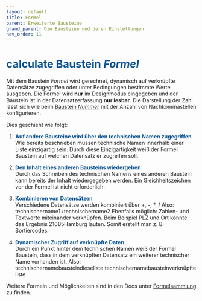 ```yaml
---
layout: default
title: Formel
parent: Erweiterte Bausteine
grand_parent: Die Bausteine und deren Einstellungen
nav_order: 11
---
```


# <span style="color:#0b5394"><span class="material-icons">calculate</span> **Baustein *Formel***</span>

Mit dem Baustein *Formel* wird gerechnet, dynamisch auf verknüpfte Datensätze zugegriffen oder unter Bedingungen
bestimmte Werte ausgeben. Die Formel wird **nur** im Designmodus eingegeben und der Baustein ist in der Datensatzerfassung
**nur lesbar**. Die Darstellung der Zahl lässt sich wie beim [Baustein *Nummer*](/docs/record-spec-settings/grand-child-form/number.html) mit der Anzahl von Nachkommastellen konfigurieren.

Dies geschieht wie folgt:
1. <span style="color:#0b5394">**Auf andere Bausteine wird über den technischen Namen zugegriffen**</span>  
    Wie bereits beschrieben müssen technische Namen innerhalb einer Liste
    einzigartig sein. Durch diese Einzigartigkeit weiß der Formel Baustein
    auf welchen Datensatz er zugreifen soll.

2. <span style="color:#0b5394">**Den Inhalt eines anderen Bausteins wiedergeben**</span>  
    Durch das Schreiben des technischen Namens eines anderen Baustein kann
    bereits der Inhalt wiedergegeben werden. Ein Gleichheitszeichen vor der Formel ist
    nicht erforderlich.

3. <span style="color:#0b5394">**Kombinieren von Datensätzen**</span>  
    Verschiedene Datensätze werden kombiniert über +, -, *, /
    Also: technischername1+technischername2
    Ebenfalls möglich: Zahlen- und Textwerte miteinander verknüpfen.
    Beim Beispiel PLZ und Ort könnte das Ergebnis 21085Hamburg lauten.
    Somit erstellt man z. B. Sortiercodes.

4. <span style="color:#0b5394">**Dynamischer Zugriff auf verknüpfte Daten**</span>  
    Durch ein Punkt hinter dem technischen Namen weiß der Formel Baustein, dass in dem
    verknüpften Datensatz ein weiterer technischer Name vorhanden ist.
    Also: technischernamebausteindieseliste.technischernamebausteinverknüpfteliste

Weitere Formeln und Möglichkeiten sind in den Docs unter [Formelsammlung](/docs/formulary/formulary.html) zu finden.